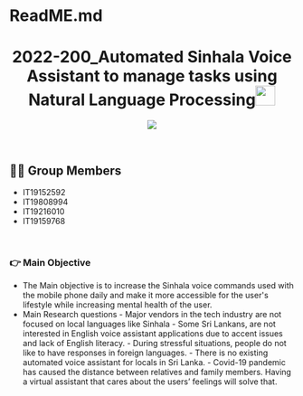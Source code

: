 # ReadME.md
<h1 align="center">2022-200_Automated Sinhala Voice Assistant to manage tasks using Natural Language Processing<img src="https://media.giphy.com/media/hvRJCLFzcasrR4ia7z/giphy.gif" width="35"></h1>
<p align="center">
  <a href="https://github.com/DenverCoder1/readme-typing-svg"><img src="https://readme-typing-svg.herokuapp.com?lines=2022-200;&center=true&width=500&height=50"></a>
</p>


<br>

## :sassy_man:  Group Members
- IT19152592
- IT19808994
- IT19216010
- IT19159768

<br>

### 👉 Main Objective
- The Main objective is to increase the Sinhala voice commands used with the mobile phone daily and make it more accessible for the user's lifestyle while increasing mental health of the user.
- Main Research questions
	  - Major vendors in the tech industry are not focused on local languages like Sinhala
	  - Some Sri Lankans, are not interested in English voice assistant applications due to accent issues and lack of English literacy.
	  - During stressful situations, people do not like to have responses in foreign languages.
	  - There is no existing automated voice assistant for locals in Sri Lanka.
	  - Covid-19 pandemic has caused the distance between relatives and family members. Having a virtual assistant that cares about the users’ feelings will solve that.

	



<br>
<br>


